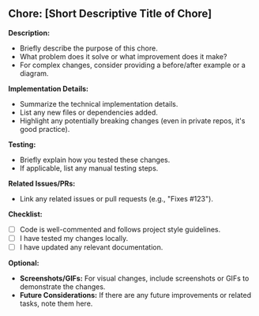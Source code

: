 ## Chore: [Short Descriptive Title of Chore]

**Description:**

* Briefly describe the purpose of this chore. 
* What problem does it solve or what improvement does it make?
* For complex changes, consider providing a before/after example or a diagram.

**Implementation Details:**

* Summarize the technical implementation details.
* List any new files or dependencies added.
* Highlight any potentially breaking changes (even in private repos, it's good practice).

**Testing:**

* Briefly explain how you tested these changes. 
* If applicable, list any manual testing steps.

**Related Issues/PRs:**

* Link any related issues or pull requests (e.g., "Fixes #123").

**Checklist:**

* [ ] Code is well-commented and follows project style guidelines.
* [ ] I have tested my changes locally.
* [ ] I have updated any relevant documentation.

**Optional:**

* **Screenshots/GIFs:** For visual changes, include screenshots or GIFs to demonstrate the changes.
* **Future Considerations:** If there are any future improvements or related tasks, note them here. 


